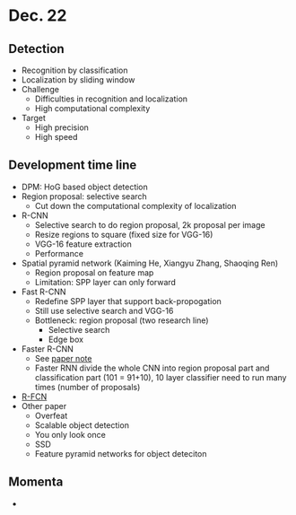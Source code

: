 # Dec. 22

## Detection
* Recognition by classification
* Localization by sliding window
* Challenge
    * Difficulties in recognition and localization
    * High computational complexity
* Target
    * High precision
    * High speed

## Development time line
* DPM: HoG based object detection
* Region proposal: selective search
    * Cut down the computational complexity of localization
* R-CNN
    * Selective search to do region proposal, 2k proposal per image
    * Resize regions to square (fixed size for VGG-16)
    * VGG-16 feature extraction
    * Performance
* Spatial pyramid network (Kaiming He, Xiangyu Zhang, Shaoqing Ren)
    * Region proposal on feature map
    * Limitation: SPP layer can only forward
* Fast R-CNN
    * Redefine SPP layer that support back-propogation
    * Still use selective search and VGG-16
    * Bottleneck: region proposal (two research line)
        * Selective search
        * Edge box
* Faster R-CNN
    * See [paper note](../../paper/201611.md)
    * Faster RNN divide the whole CNN into region proposal part and classification part (101 = 91+10), 10 layer classifier need to run many times (number of proposals)
* [R-FCN](http://cn.arxiv.org/pdf/1605.06409v2)
* Other paper
    * Overfeat
    * Scalable object detection
    * You only look once
    * SSD
    * Feature pyramid networks for object deteciton

## Momenta
* 